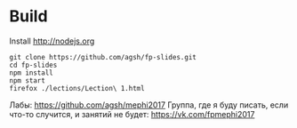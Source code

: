 # Build
Install http://nodejs.org
```
git clone https://github.com/agsh/fp-slides.git
cd fp-slides
npm install
npm start
firefox ./lections/Lection\ 1.html
```
Лабы: https://github.com/agsh/mephi2017
Группа, где я буду писать, если что-то случится, и занятий не будет: https://vk.com/fpmephi2017
